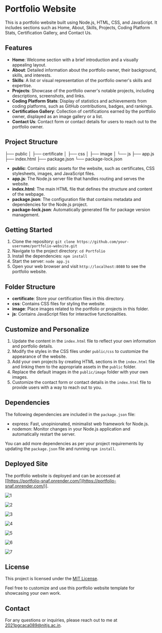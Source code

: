 # Portfolio Website

This is a portfolio website built using Node.js, HTML, CSS, and JavaScript. It includes sections such as Home, About, Skills, Projects, Coding Platform Stats, Certification Gallery, and Contact Us.

## Features

- **Home**: Welcome section with a brief introduction and a visually appealing layout.
- **About**: Detailed information about the portfolio owner, their background, skills, and interests.
- **Skills**: A list or visual representation of the portfolio owner's skills and expertise.
- **Projects**: Showcase of the portfolio owner's notable projects, including descriptions, screenshots, and links.
- **Coding Platform Stats**: Display of statistics and achievements from coding platforms, such as GitHub contributions, badges, and rankings.
- **Certification Gallery**: Collection of certifications earned by the portfolio owner, displayed as an image gallery or a list.
- **Contact Us**: Contact form or contact details for users to reach out to the portfolio owner.

## Project Structure

├── public
│ ├── certificate
│ ├── css
│ ├── image
│ └── js
├── app.js
├── index.html
├── package.json
└── package-lock.json


- **public**: Contains static assets for the website, such as certificates, CSS stylesheets, images, and JavaScript files.
- **app.js**: The Node.js server file that handles routing and serves the website.
- **index.html**: The main HTML file that defines the structure and content of the webpage.
- **package.json**: The configuration file that contains metadata and dependencies for the Node.js project.
- **package-lock.json**: Automatically generated file for package version management.

## Getting Started

1. Clone the repository: `git clone https://github.com/your-username/portfolio-website.git`
2. Navigate to the project directory: `cd Portfolio`
3. Install the dependencies: `npm install`
4. Start the server: `node app.js`
5. Open your web browser and visit `http://localhost:8080` to see the portfolio website.

## Folder Structure

- **certificate**: Store your certification files in this directory.
- **css**: Contains CSS files for styling the website.
- **image**: Place images related to the portfolio or projects in this folder.
- **js**: Contains JavaScript files for interactive functionalities.

## Customize and Personalize

1. Update the content in the `index.html` file to reflect your own information and portfolio details.
2. Modify the styles in the CSS files under `public/css` to customize the appearance of the website.
3. Add your own projects by creating HTML sections in the `index.html` file and linking them to the appropriate assets in the `public` folder.
4. Replace the default images in the `public/image` folder with your own images.
5. Customize the contact form or contact details in the `index.html` file to provide users with a way to reach out to you.

## Dependencies

The following dependencies are included in the `package.json` file:

- express: Fast, unopinionated, minimalist web framework for Node.js.
- nodemon: Monitor changes in your Node.js application and automatically restart the server.

You can add more dependencies as per your project requirements by updating the `package.json` file and running `npm install`.

## Deployed Site

The portfolio website is deployed and can be accessed at [[https://portfolio-snaf.onrender.com/](https://portfolio-snaf.onrender.com/)].

![1](https://github.com/Anuk-1511/Portfolio/assets/61133543/f4dd4df2-55e1-459d-b8a4-904da1e1850c)

![2](https://github.com/Anuk-1511/Portfolio/assets/61133543/934f2043-3dc6-4a76-9b5f-2412154590d4)

![3](https://github.com/Anuk-1511/Portfolio/assets/61133543/9da43e5f-0c4a-433c-bf3b-8184f23c3860)

![4](https://github.com/Anuk-1511/Portfolio/assets/61133543/51bd55ca-af97-4573-b1fc-4833deebc118)

![5](https://github.com/Anuk-1511/Portfolio/assets/61133543/81d94710-4985-4334-84b4-1fc731922d86)

![6](https://github.com/Anuk-1511/Portfolio/assets/61133543/4a7d7f56-7c08-4316-8041-bfb7584fa09d)

![7](https://github.com/Anuk-1511/Portfolio/assets/61133543/cd3a20aa-59f9-4189-9149-68e58e664a17)

## License

This project is licensed under the [MIT License](LICENSE).

Feel free to customize and use this portfolio website template for showcasing your own work.

## Contact

For any questions or inquiries, please reach out to me at [2021pgcaca089@nitjs.ac.in](mailto:y2021pgcaca089@nitjs.ac.in).
